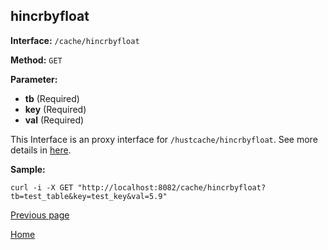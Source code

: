 ## hincrbyfloat ##

**Interface:** `/cache/hincrbyfloat`

**Method:** `GET`

**Parameter:** 

*  **tb** (Required)  
*  **key** (Required)  
*  **val** (Required)  

This Interface is an proxy interface for `/hustcache/hincrbyfloat`. See more details in [here](../../hustdb/hustcache/hincrbyfloat.md).  

**Sample:**

    curl -i -X GET "http://localhost:8082/cache/hincrbyfloat?tb=test_table&key=test_key&val=5.9"

[Previous page](../cache.md)

[Home](../../../index.md)